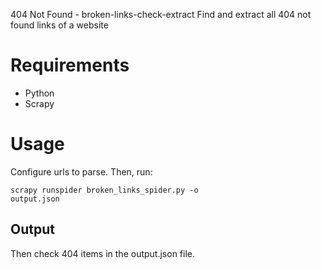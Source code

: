 404 Not Found - broken-links-check-extract
Find and extract all 404 not found links of a website

# Requirements

- Python
- Scrapy

# Usage

Configure urls to parse. Then, run:

<code>scrapy runspider broken_links_spider.py -o output.json</code>

## Output
Then check 404 items in the output.json file.
